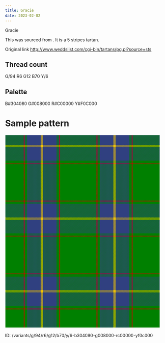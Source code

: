 ```yaml
---
title: Gracie
date: 2023-02-02
---
```

Gracie

This was sourced from <no value>.  It is a 5 stripes tartan.

Original link http://www.weddslist.com/cgi-bin/tartans/pg.pl?source=sts

## Thread count
G/94 R6 G12 B70 Y/6

## Palette
B#304080 G#008000 R#C00000 Y#F0C000

# Sample pattern

![Tartan detail](tartan.png "G/94 R6 G12 B70 Y/6 tartan")

ID: /variants/g/94/r6/g12/b70/y/6-b304080-g008000-rc00000-yf0c000